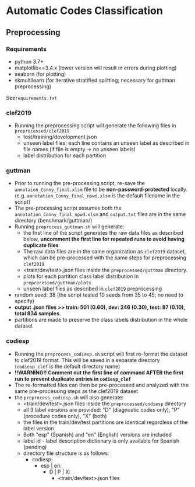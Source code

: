 # Automatic Codes Classification

## Preprocessing

### Requirements

- python 3.7+
- matplotlib==3.4.x (lower version will result in errors during plotting)
- seaborn (for plotting)
- skmultilearn (for iterative stratified splitting; necessary for guttman preprocessing)

See``requirements.txt``

### clef2019
- Running the preprocessing script will generate the following files in ``preprocessed/clef2019`` 
    - test/training/development.json
    - unseen label files; each line contains an unseen label as described in file names 
      (if file is empty -> no unseen labels)
    - label distribution for each partition

### guttman

- Prior to running the pre-processing script, re-save the ``annotaion_Conny_final.xlsm``
file to be **non-password-protected** locally.  (e.g. ``annotation_Conny_final_npwd.xlsm`` is the default filename in the
  script)
- The pre-processing script assumes both the ``annotation_Conny_final_npwd.xlsm`` and ``output.txt`` files are
in the same directory (benchmark/guttman/<both files should be in here>)
- Running ``preprocess_guttman.sh`` will generate:
    - the first line of the script generates the raw data files as described below, **uncomment the first line for repeated runs to avoid having duplicate files**
    - The raw data files are in the same organization as ``clef2019`` dataset, which can be pre-processed with the same
      steps for preprocessing ``clef2019``
    - <train/dev/test>.json files inside the ``preprocessed/guttman`` directory.
    - plots for each partition class label distribution in ``preprocessed/guttman/plots``
    - unseen label files as described in ``clef2019`` preprocessing
- random seed: 38 (the script tested 10 seeds from 35 to 45; no need to specify)
- **output .json files >> train: 501 (0.60), dev: 246 (0.30), test: 87 (0.10), total 834 samples.**
- partitions are made to preserve the class labels distribution in the whole dataset

### codiesp

- Running the ``preprocess_codiesp.sh`` script will first re-format the dataset to clef2019 format. This will be saved in a
separate directory (``codiesp_clef`` is the default directory name)
- **!!WARNING!! Comment out the first line of command AFTER the first run to prevent duplicate entries in ``codiesp_clef``**
- The re-formatted files can then be pre-processed and analyzed with the same pre-processing steps as the clef2019
dataset
- the ``preprocess_codiesp.sh`` will also generate:
  - <train/dev/test>.json files inside the ``preprocessed/codiesp`` directory
  - all 3 label versions are provided: "D" (diagnostic codes only), "P" (procedure codes only), "X" (both)
  - the files in the train/dev/test partitions are identical regardless of the label version
  - Both "esp" (Spanish) and "en" (English) versions are included
  - label id - label description dictionary is only available for Spanish (pending)
  - directory file structure is as follows:
      - codiesp:
        - esp | en:
            - D | P | X:
                - <train/dev/text>.json files
  
            
